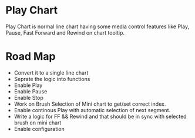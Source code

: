 Play Chart
==========

Play Chart is normal line chart having some media control features like Play, Pause, Fast Forward and Rewind on chart tooltip. 

Road Map
==========
 * Convert it to a single line chart
 * Seprate the logic into functions
 * Enable Play 
 * Enable Pause
 * Enable Stop
 * Work on Brush Selection of Mini chart to get/set correct index. 
 * Enable continous Play with automatic selection of next segment.
 * Write a logic for FF && Rewind and that should be in sync with selected brush on mini chart
 * Enable configuration 